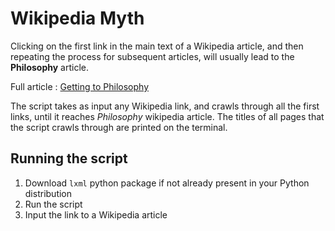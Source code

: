 # Wikipedia Myth

Clicking on the first link in the main text of a Wikipedia article, and then repeating the process for subsequent articles, will usually lead to the **Philosophy** article.

Full article : [Getting to Philosophy](https://en.wikipedia.org/wiki/Wikipedia:Getting_to_Philosophy)

The script takes as input any Wikipedia link, and crawls through all the first links, until it reaches *Philosophy* wikipedia article.
The titles of all pages that the script crawls through are printed on the terminal.

## Running the script

1. Download `lxml` python package if not already present in your Python distribution 
2. Run the script
3. Input the link to a Wikipedia article
